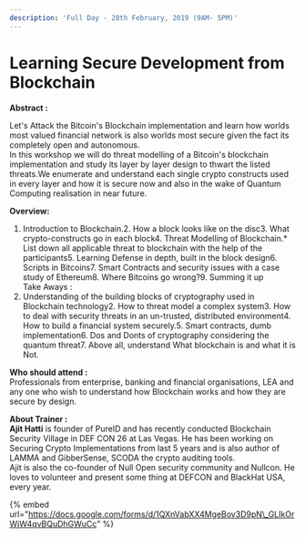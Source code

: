 ```yaml
---
description: 'Full Day - 28th February, 2019 (9AM- 5PM)'
---
```


# Learning Secure Development from Blockchain

**Abstract :**

Let's Attack the Bitcoin's Blockchain implementation and learn how worlds most valued financial network is also worlds most secure given the fact its completely open and autonomous.  
In this workshop we will do threat modelling of a Bitcoin's blockchain implementation and study its layer by layer design to thwart the listed threats.We enumerate and understand each single crypto constructs used in every layer and how it is secure now and also in the wake of Quantum Computing realisation in near future.

**Overview:**  
1. Introduction to Blockchain.2. How a block looks like on the disc3. What crypto-constructs go in each block4. Threat Modelling of Blockchain.\* List down all applicable threat to blockchain with the help of the participants5. Learning Defense in depth, built in the block design6. Scripts in Bitcoins7. Smart Contracts and security issues with a case study of Ethereum8. Where Bitcoins go wrong?9. Summing it up  
Take Aways :  
1. Understanding of the building blocks of cryptography used in Blockchain technology2. How to threat model a complex system3. How to deal with security threats in an un-trusted, distributed environment4. How to build a financial system securely.5. Smart contracts, dumb implementation6. Dos and Donts of cryptography considering the quantum threat7. Above all, understand What blockchain is and what it is Not.

**Who should attend :**  
Professionals from enterprise, banking and financial organisations, LEA and any one who wish to understand how Blockchain works and how they are secure by design.

**About Trainer :**   
**Ajit Hatti** is founder of PureID and has recently conducted Blockchain Security Village in DEF CON 26 at Las Vegas. He has been working on Securing Crypto Implementations from last 5 years and is also author of LAMMA and GibberSense, SCODA the crypto auditing tools.  
Ajit is also the co-founder of Null Open security community and Nullcon. He loves to volunteer and present some thing at DEFCON and BlackHat USA, every year.

{% embed url="https://docs.google.com/forms/d/1QXnVabXX4MgeBov3D9pN\_GLIkOrWjW4qvBQuDhGWuCc" %}

